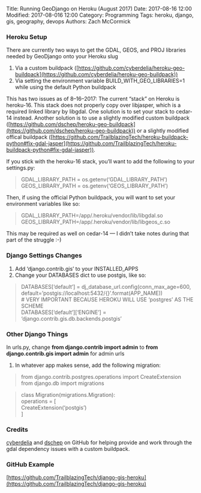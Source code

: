 Title: Running GeoDjango on Heroku (August 2017)
Date: 2017-08-16 12:00
Modified: 2017-08-016 12:00
Category: Programming
Tags: heroku, django, gis, geography, devops
Authors: Zach McCormick

### Heroku Setup

There are currently two ways to get the GDAL, GEOS, and PROJ libraries needed by
GeoDjango onto your Heroku slug

1.  Via a custom buildpack
([https://github.com/cyberdelia/heroku-geo-buildpack](https://github.com/cyberdelia/heroku-geo-buildpack))
1.  Via setting the environment variable BUILD_WITH_GEO_LIBRARIES=1 while using the
default Python buildpack

This has two issues as of 8–16–2017: The current “stack” on Heroku is heroku-16.
This stack does not properly copy over libjasper, which is a required linked
library by libgdal. One solution is to set your stack to cedar-14 instead.
Another solution is to use a slightly modified custom buildpack
([https://github.com/dschep/heroku-geo-buildpack](https://github.com/dschep/heroku-geo-buildpack))
or a slightly modified offical buildpack
([https://github.com/TrailblazingTech/heroku-buildpack-python#fix-gdal-jasper](https://github.com/TrailblazingTech/heroku-buildpack-python#fix-gdal-jasper)).

If you stick with the heroku-16 stack, you’ll want to add the following to your
settings.py:

> GDAL_LIBRARY_PATH = os.getenv(‘GDAL_LIBRARY_PATH’)<br> GEOS_LIBRARY_PATH =
> os.getenv(‘GEOS_LIBRARY_PATH’)

Then, if using the official Python buildpack, you will want to set your
environment variables like so:

> GDAL_LIBRARY_PATH=/app/.heroku/vendor/lib/libgdal.so<br>
> GEOS_LIBRARY_PATH=/app/.heroku/vendor/lib/libgeos_c.so

This may be required as well on cedar-14 — I didn’t take notes during that part
of the struggle :-)

### Django Settings Changes

1.  Add ‘django.contrib.gis’ to your INSTALLED_APPS
1.  Change your DATABASES dict to use postgis, like so:

> DATABASES[‘default’] = dj_database_url.config(conn_max_age=600,<br> 
> default=’postgis://localhost:5432/{}’.format(APP_NAME))<br>  # VERY IMPORTANT
BECAUSE HEROKU WILL USE ‘postgres’ AS THE SCHEME<br> 
DATABASES[‘default’][‘ENGINE’] = ‘django.contrib.gis.db.backends.postgis’

### Other Django Things

In urls.py, change **from django.contrib import admin** to **from
django.contrib.gis import admin** for admin urls

1.  In whatever app makes sense, add the following migration:

> from django.contrib.postgres.operations import CreateExtension<br> from
> django.db import migrations

> class Migration(migrations.Migration):<br>  operations = [<br> 
> CreateExtension(‘postgis’)<br>  ]

### Credits

[cyberdelia](http://twitter.com/cyberdelia) and
[dschep](http://twitter.com/dschep) on GitHub for helping provide and work
through the gdal dependency issues with a custom buildpack.

### GitHub Example

[https://github.com/TrailblazingTech/django-gis-heroku](https://github.com/TrailblazingTech/django-gis-heroku)

